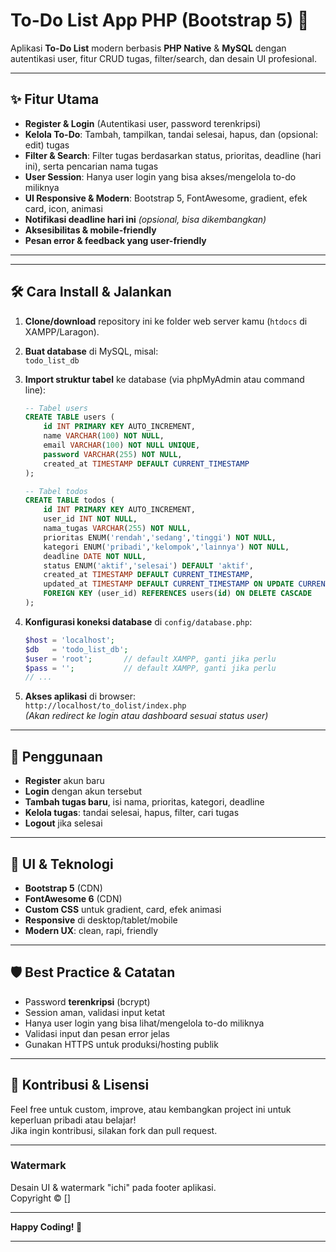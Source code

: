 # To-Do List App PHP (Bootstrap 5) 🚀

Aplikasi **To-Do List** modern berbasis **PHP Native** & **MySQL** dengan autentikasi user, fitur CRUD tugas, filter/search, dan desain UI profesional.

---

## ✨ Fitur Utama

- **Register & Login** (Autentikasi user, password terenkripsi)
- **Kelola To-Do**: Tambah, tampilkan, tandai selesai, hapus, dan (opsional: edit) tugas
- **Filter & Search**: Filter tugas berdasarkan status, prioritas, deadline (hari ini), serta pencarian nama tugas
- **User Session**: Hanya user login yang bisa akses/mengelola to-do miliknya
- **UI Responsive & Modern**: Bootstrap 5, FontAwesome, gradient, efek card, icon, animasi
- **Notifikasi deadline hari ini** *(opsional, bisa dikembangkan)*
- **Aksesibilitas & mobile-friendly**
- **Pesan error & feedback yang user-friendly**

---


---

## 🛠️ Cara Install & Jalankan

1. **Clone/download** repository ini ke folder web server kamu (`htdocs` di XAMPP/Laragon).
2. **Buat database** di MySQL, misal:  
   `todo_list_db`
3. **Import struktur tabel** ke database (via phpMyAdmin atau command line):

    ```sql
    -- Tabel users
    CREATE TABLE users (
        id INT PRIMARY KEY AUTO_INCREMENT,
        name VARCHAR(100) NOT NULL,
        email VARCHAR(100) NOT NULL UNIQUE,
        password VARCHAR(255) NOT NULL,
        created_at TIMESTAMP DEFAULT CURRENT_TIMESTAMP
    );

    -- Tabel todos
    CREATE TABLE todos (
        id INT PRIMARY KEY AUTO_INCREMENT,
        user_id INT NOT NULL,
        nama_tugas VARCHAR(255) NOT NULL,
        prioritas ENUM('rendah','sedang','tinggi') NOT NULL,
        kategori ENUM('pribadi','kelompok','lainnya') NOT NULL,
        deadline DATE NOT NULL,
        status ENUM('aktif','selesai') DEFAULT 'aktif',
        created_at TIMESTAMP DEFAULT CURRENT_TIMESTAMP,
        updated_at TIMESTAMP DEFAULT CURRENT_TIMESTAMP ON UPDATE CURRENT_TIMESTAMP,
        FOREIGN KEY (user_id) REFERENCES users(id) ON DELETE CASCADE
    );
    ```

4. **Konfigurasi koneksi database** di `config/database.php`:

    ```php
    $host = 'localhost';
    $db   = 'todo_list_db';
    $user = 'root';       // default XAMPP, ganti jika perlu
    $pass = '';           // default XAMPP, ganti jika perlu
    // ...
    ```

5. **Akses aplikasi** di browser:  
   `http://localhost/to_dolist/index.php`  
   *(Akan redirect ke login atau dashboard sesuai status user)*

---

## 📝 Penggunaan

- **Register** akun baru
- **Login** dengan akun tersebut
- **Tambah tugas baru**, isi nama, prioritas, kategori, deadline
- **Kelola tugas**: tandai selesai, hapus, filter, cari tugas
- **Logout** jika selesai

---

## 🎨 UI & Teknologi

- **Bootstrap 5** (CDN)
- **FontAwesome 6** (CDN)
- **Custom CSS** untuk gradient, card, efek animasi
- **Responsive** di desktop/tablet/mobile
- **Modern UX**: clean, rapi, friendly

---

## 🛡️ Best Practice & Catatan

- Password **terenkripsi** (bcrypt)
- Session aman, validasi input ketat
- Hanya user login yang bisa lihat/mengelola to-do miliknya
- Validasi input dan pesan error jelas
- Gunakan HTTPS untuk produksi/hosting publik

---

## 🤝 Kontribusi & Lisensi

Feel free untuk custom, improve, atau kembangkan project ini untuk keperluan pribadi atau belajar!  
Jika ingin kontribusi, silakan fork dan pull request.

---

### Watermark

Desain UI & watermark "ichi" pada footer aplikasi.  
Copyright &copy; [<?= date('Y') ?>]

---

**Happy Coding! 🚀**

---


